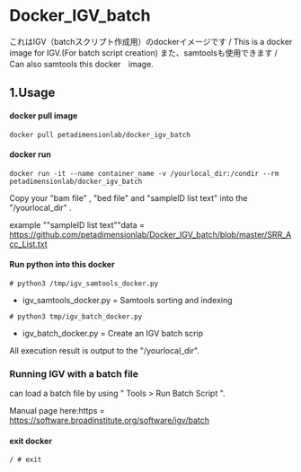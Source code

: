 # Docker_IGV_batch
これはIGV（batchスクリプト作成用）のdockerイメージです / This is a docker image for IGV.(For batch script creation) 
また、samtoolsも使用できます / Can also samtools this docker　image.

## 1.Usage
#### docker pull image

```
docker pull petadimensionlab/docker_igv_batch
```

#### docker run

```
docker run -it --name container_name -v /yourlocal_dir:/condir --rm petadimensionlab/docker_igv_batch
```
Copy your "bam file" , "bed file" and "sampleID list text" into the "/yourlocal_dir" .

example ""sampleID list text""data = https://github.com/petadimensionlab/Docker_IGV_batch/blob/master/SRR_Acc_List.txt

#### Run python into this docker
```
# python3 /tmp/igv_samtools_docker.py
```
* igv_samtools_docker.py = Samtools sorting and indexing

```
# python3 tmp/igv_batch_docker.py
```
* igv_batch_docker.py = Create an IGV batch scrip

All execution result is output to the "/yourlocal_dir".

### Running IGV with a batch file
can load a batch file by using " Tools > Run Batch Script ".

Manual page here:https = https://software.broadinstitute.org/software/igv/batch

#### exit docker
```
/ # exit
```
